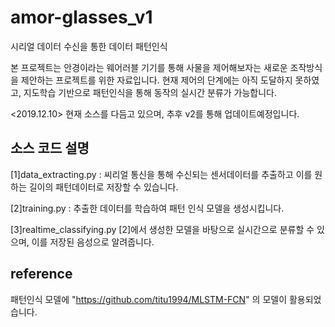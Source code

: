 # amor-glasses_v1
시리얼 데이터 수신을 통한 데이터 패턴인식

본 프로젝트는 안경이라는 웨어러블 기기를 통해 사물을 제어해보자는 새로운 조작방식을 제안하는 프로젝트를 위한 자료입니다.
현재 제어의 단계에는 아직 도달하지 못하였고, 지도학습 기반으로 패턴인식을 통해 동작의 실시간 분류가 가능합니다.

<2019.12.10> 현재 소스를 다듬고 있으며, 추후 v2를 통해 업데이트예정입니다.


## 소스 코드 설명
[1]data_extracting.py : 씨리얼 통신을 통해 수신되는 센서데이터를 추출하고 이를 원하는 길이의 패턴데이터로 저장할 수 있습니다.

[2]training.py : 추출한 데이터를 학습하여 패턴 인식 모델을 생성시킵니다.

[3]realtime_classifying.py [2]에서 생성한 모델을 바탕으로 실시간으로 분류할 수 있으며, 이를 저장된 음성으로 알려줍니다.

## reference
패턴인식 모델에 "https://github.com/titu1994/MLSTM-FCN" 의 모델이 활용되었습니다.
